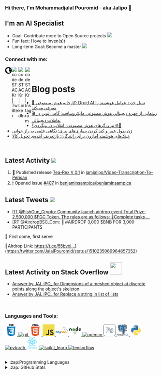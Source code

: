 ### Hi there, I'm Mohammadjalal Pouromid - aka [Jalipo][website] 👋
## I'm an AI Specialist

 
- Goal: Contribute more to Open Source projects <img src="https://media.giphy.com/media/WUlplcMpOCEmTGBtBW/giphy.gif" width="30">
- Fun fact: I love to inven(s)t
- Long-term Goal: Become a master <img src="https://media.giphy.com/media/BMyEGC1ZzwS6W2cc5n/giphy.gif"  width="30" >

### Connect with me:

[<img align="left" alt="codeSTACKr.com" width="22px" src="https://raw.githubusercontent.com/iconic/open-iconic/master/svg/globe.svg" />][website]
[<img align="left" alt="codeSTACKr | Twitter" width="22px" src="https://cdn.jsdelivr.net/npm/simple-icons@v3/icons/twitter.svg" />][twitter]
[<img align="left" alt="codeSTACKr | LinkedIn" width="22px" src="https://cdn.jsdelivr.net/npm/simple-icons@v3/icons/linkedin.svg" />][linkedin]
[<img align="left" alt="codeSTACKr | Instagram" width="22px" src="https://cdn.jsdelivr.net/npm/simple-icons@v3/icons/instagram.svg" />][instagram]

<br />

# Blog posts
<!-- BLOG-POST-LIST:START -->
- [🤖 کارخانه هوش مصنوعی: Druid AI نسل جدید عوامل هوشمند را معرفی می‌کند](https://cyberuni.ir/blog/%DA%A9%D8%A7%D8%B1%D8%AE%D8%A7%D9%86%D9%87-%D9%87%D9%88%D8%B4-%D9%85%D8%B5%D9%86%D9%88%D8%B9%DB%8C-druid-ai-%D9%86%D8%B3%D9%84-%D8%AC%D8%AF%DB%8C%D8%AF-%D8%B9%D9%88%D8%A7%D9%85%D9%84-%D9%87%D9%88%D8%B4%D9%85%D9%86%D8%AF-%D8%B1%D8%A7-%D9%85%D8%B9%D8%B1%D9%81%DB%8C-%D9%85%DB%8C%DA%A9%D9%86%D8%AF/)
- [🎬 رونمایی از چهره دیجیتالی هوش مصنوعی مایکروسافت: گامی نوین در تعاملات دیجیتالی](https://cyberuni.ir/blog/%D8%B1%D9%88%D9%86%D9%85%D8%A7%DB%8C%DB%8C-%D8%A7%D8%B2-%DA%86%D9%87%D8%B1%D9%87-%D8%AF%DB%8C%D8%AC%DB%8C%D8%AA%D8%A7%D9%84%DB%8C-%D9%87%D9%88%D8%B4-%D9%85%D8%B5%D9%86%D9%88%D8%B9%DB%8C-%D9%85%D8%A7%DB%8C%DA%A9%D8%B1%D9%88%D8%B3%D8%A7%D9%81%D8%AA-%DA%AF%D8%A7%D9%85%DB%8C-%D9%86%D9%88%DB%8C%D9%86-%D8%AF%D8%B1-%D8%AA%D8%B9%D8%A7%D9%85%D9%84%D8%A7%D8%AA-%D8%AF%DB%8C%D8%AC%DB%8C%D8%AA%D8%A7%D9%84%DB%8C/)
- [مرورگرهای هوش مصنوعی: انقلاب در وبگردی؟ 🌐🤖](https://cyberuni.ir/blog/%D9%85%D8%B1%D9%88%D8%B1%DA%AF%D8%B1%D9%87%D8%A7%DB%8C-%D9%87%D9%88%D8%B4-%D9%85%D8%B5%D9%86%D9%88%D8%B9%DB%8C-%D8%A7%D9%86%D9%82%D9%84%D8%A7%D8%A8-%D8%AF%D8%B1-%D9%88%D8%A8%DA%AF%D8%B1%D8%AF%DB%8C/)
- [ژن طول عمر و کند کردن بیماری‌های پیری: نگاهی علمی به راز جوانی](https://cyberuni.ir/blog/%DA%98%D9%86-%D8%B7%D9%88%D9%84-%D8%B9%D9%85%D8%B1-%D9%88-%DA%A9%D9%86%D8%AF-%DA%A9%D8%B1%D8%AF%D9%86-%D8%A8%DB%8C%D9%85%D8%A7%D8%B1%DB%8C%D9%87%D8%A7%DB%8C-%D9%BE%DB%8C%D8%B1%DB%8C-%D9%86%DA%AF%D8%A7%D9%87%DB%8C-%D8%B9%D9%84%D9%85%DB%8C-%D8%A8%D9%87-%D8%B1%D8%A7%D8%B2-%D8%AC%D9%88%D8%A7%D9%86%DB%8C/)
- [عینک‌های هوشمند آمازون برای رانندگان: بازتعریف آینده‌ی تحویل کالا](https://cyberuni.ir/blog/%D8%B9%DB%8C%D9%86%DA%A9%D9%87%D8%A7%DB%8C-%D9%87%D9%88%D8%B4%D9%85%D9%86%D8%AF-%D8%A2%D9%85%D8%A7%D8%B2%D9%88%D9%86-%D8%A8%D8%B1%D8%A7%DB%8C-%D8%B1%D8%A7%D9%86%D9%86%D8%AF%DA%AF%D8%A7%D9%86-%D8%A8%D8%A7%D8%B2%D8%AA%D8%B9%D8%B1%DB%8C%D9%81-%D8%A2%DB%8C%D9%86%D8%AF%D9%87%DB%8C-%D8%AA%D8%AD%D9%88%DB%8C%D9%84-%DA%A9%D8%A7%D9%84%D8%A7/)
<!-- BLOG-POST-LIST:END -->


<br/>

## Latest Activity <img src="https://raw.githubusercontent.com/innng/innng/master/assets/kyubey.gif" width="80"> 
<!--START_SECTION:activity-->
1. 🚀 Published release [Tea-Rex V 0.1](https://github.com/iamjalipo/Video-Transcription-To-Perisan/releases/tag/Pre-Release) in [iamjalipo/Video-Transcription-To-Perisan](https://github.com/iamjalipo/Video-Transcription-To-Perisan)
2. ❗️ Opened issue [#407](https://github.com/benjaminsampica/benjaminsampica/issues/407) in [benjaminsampica/benjaminsampica](https://github.com/benjaminsampica/benjaminsampica)
<!--END_SECTION:activity-->


## Latest Tweets <img src="https://media.giphy.com/media/26BRxIdjE82KNmVJm/giphy.gif" width="30"> 

<!-- TWITTER:START -->
- [RT @FishGun_Crypto: Community launch airdrop event
Total Prize: 2,500,000 $FGC Token. The rules are as follows:
🐡Complete tasks ...](https://twitter.com/JalalPouromid/status/1510434904487743493)
- [RT @AirdropBSC_Com: 🎁 #AIRDROP 3,000 $BNB FOR 3,000 PARTICIPANTS 

🎁 First come, first serve

🔗Airdrop Link: https://t.co/55bvoi...](https://twitter.com/JalalPouromid/status/1510235069964857352)
<!-- TWITTER:END -->

## Latest Activity on Stack Overflow  <img src="https://media.giphy.com/media/ule4vhcY1xEKQ/giphy.gif" height="40" width = '40'> 

<!-- STACKOVERFLOW:START -->
- [Answer by JAL IPO_ for Dimensions of a meshed object at discrete points along the object&#39;s skeleton](https://stackoverflow.com/questions/79000040/dimensions-of-a-meshed-object-at-discrete-points-along-the-objects-skeleton/79051975#79051975)
- [Answer by JAL IPO_ for Replace a string in list of lists](https://stackoverflow.com/questions/13781828/replace-a-string-in-list-of-lists/75055822#75055822)
<!-- STACKOVERFLOW:END -->

<br/>

  <h3 align="left">Languages and Tools:</h3>
<p align="left"> <a href="https://www.w3schools.com/css/" target="_blank"> <img src="https://raw.githubusercontent.com/devicons/devicon/master/icons/css3/css3-original-wordmark.svg" alt="css3" width="40" height="40"/> </a> <a href="https://git-scm.com/" target="_blank"> <img src="https://www.vectorlogo.zone/logos/git-scm/git-scm-icon.svg" alt="git" width="40" height="40"/> </a> <a href="https://www.w3.org/html/" target="_blank"> <img src="https://raw.githubusercontent.com/devicons/devicon/master/icons/html5/html5-original-wordmark.svg" alt="html5" width="40" height="40"/> </a> <a href="https://developer.mozilla.org/en-US/docs/Web/JavaScript" target="_blank"> <img src="https://raw.githubusercontent.com/devicons/devicon/master/icons/javascript/javascript-original.svg" alt="javascript" width="40" height="40"/> </a> <a href="https://www.mysql.com/" target="_blank"> <img src="https://raw.githubusercontent.com/devicons/devicon/master/icons/mysql/mysql-original-wordmark.svg" alt="mysql" width="40" height="40"/> </a> <a href="https://nodejs.org" target="_blank"> <img src="https://raw.githubusercontent.com/devicons/devicon/master/icons/nodejs/nodejs-original-wordmark.svg" alt="nodejs" width="40" height="40"/> </a> <a href="https://opencv.org/" target="_blank"> <img src="https://www.vectorlogo.zone/logos/opencv/opencv-icon.svg" alt="opencv" width="40" height="40"/> </a> <a href="https://www.photoshop.com/en" target="_blank"> <img src="https://raw.githubusercontent.com/devicons/devicon/master/icons/photoshop/photoshop-line.svg" alt="photoshop" width="40" height="40"/> </a> <a href="https://www.postgresql.org" target="_blank"> <img src="https://raw.githubusercontent.com/devicons/devicon/master/icons/postgresql/postgresql-original-wordmark.svg" alt="postgresql" width="40" height="40"/> </a> <a href="https://www.python.org" target="_blank"> <img src="https://raw.githubusercontent.com/devicons/devicon/master/icons/python/python-original.svg" alt="python" width="40" height="40"/> </a> <a href="https://pytorch.org/" target="_blank"> <img src="https://www.vectorlogo.zone/logos/pytorch/pytorch-icon.svg" alt="pytorch" width="40" height="40"/> </a> <a href="https://reactjs.org/" target="_blank"> <img src="https://raw.githubusercontent.com/devicons/devicon/master/icons/react/react-original-wordmark.svg" alt="react" width="40" height="40"/> </a> <a href="https://scikit-learn.org/" target="_blank"> <img src="https://upload.wikimedia.org/wikipedia/commons/0/05/Scikit_learn_logo_small.svg" alt="scikit_learn" width="40" height="40"/> </a> <a href="https://www.tensorflow.org" target="_blank"> <img src="https://www.vectorlogo.zone/logos/tensorflow/tensorflow-icon.svg" alt="tensorflow" width="40" height="40"/> </a> </p>

<br/>



<details>
  <summary>:zap:Programming Languages</summary>

  [![Top Langs](https://github-readme-stats.vercel.app/api/top-langs/?username=iamjalipo)](https://github.com/anuraghazra/github-readme-stats)

</details>

<details>
  <summary>:zap: GitHub Stats</summary>

  <img align="left" alt="jalipo" src="https://github-readme-stats.codestackr.vercel.app/api?username=iamjalipo&theme=vue&show_icons=true&hide_border=true" />

</details>




[website]: https://iamjalipo.github.io/
[twitter]: https://twitter.com/JalalPouromid
[instagram]: https://www.instagram.com/jalipo_/
[linkedin]: https://www.linkedin.com/in/mohammadjalal-pouromid-9568901b0


